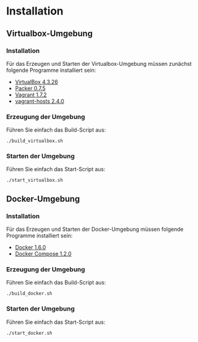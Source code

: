 
# Installation

## Virtualbox-Umgebung

### Installation

Für das Erzeugen und Starten der Virtualbox-Umgebung müssen zunächst folgende Programme installiert sein:

* [VirtualBox 4.3.26](https://www.virtualbox.org/wiki/Downloads)
* [Packer 0.7.5](https://packer.io/downloads.html)
* [Vagrant 1.7.2](https://www.vagrantup.com/downloads.html)
* [vagrant-hosts 2.4.0](https://github.com/adrienthebo/vagrant-hosts)

### Erzeugung der Umgebung

Führen Sie einfach das Build-Script aus:

```
./build_virtualbox.sh
```
### Starten der Umgebung

Führen Sie einfach das Start-Script aus:

```
./start_virtualbox.sh
```

## Docker-Umgebung

### Installation

Für das Erzeugen und Starten der Docker-Umgebung müssen folgende Programme installiert sein:

* [Docker 1.6.0](https://docs.docker.com/installation)
* [Docker Compose 1.2.0](https://docs.docker.com/compose/#installation-and-set-up)

### Erzeugung der Umgebung

Führen Sie einfach das Build-Script aus:

```
./build_docker.sh
```
### Starten der Umgebung

Führen Sie einfach das Start-Script aus:

```
./start_docker.sh
```
